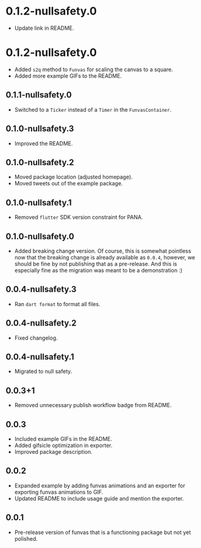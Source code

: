 # 0.1.2-nullsafety.0

* Update link in README.

# 0.1.2-nullsafety.0

* Added `s2q` method to `Funvas` for scaling the canvas to a square.
* Added more example GIFs to the README.

## 0.1.1-nullsafety.0

* Switched to a `Ticker` instead of a `Timer` in the `FunvasContainer`.

## 0.1.0-nullsafety.3

* Improved the README.

## 0.1.0-nullsafety.2

* Moved package location (adjusted homepage).
* Moved tweets out of the example package.

## 0.1.0-nullsafety.1

* Removed `flutter` SDK version constraint for PANA.

## 0.1.0-nullsafety.0

* Added breaking change version.
  Of course, this is somewhat pointless now that the breaking change is already available
  as `0.0.4`, however, we should be fine by not publishing that as a pre-release. And this is
  especially fine as the migration was meant to be a demonstration :)

## 0.0.4-nullsafety.3

* Ran `dart format` to format all files.

## 0.0.4-nullsafety.2

* Fixed changelog.

## 0.0.4-nullsafety.1

* Migrated to null safety.

## 0.0.3+1

* Removed unnecessary publish workflow badge from README.

## 0.0.3

* Included example GIFs in the README.
* Added gifsicle optimization in exporter.
* Improved package description.

## 0.0.2

* Expanded example by adding funvas animations and an exporter for exporting funvas animations to
  GIF.
* Updated README to include usage guide and mention the exporter.

## 0.0.1

* Pre-release version of funvas that is a functioning package but not yet polished.
